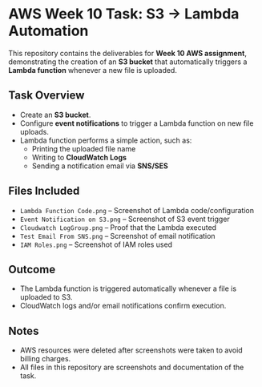 # AWS Week 10 Task: S3 → Lambda Automation

This repository contains the deliverables for **Week 10 AWS assignment**, demonstrating the creation of an **S3 bucket** that automatically triggers a **Lambda function** whenever a new file is uploaded.

## Task Overview
- Create an **S3 bucket**.  
- Configure **event notifications** to trigger a Lambda function on new file uploads.  
- Lambda function performs a simple action, such as:
  - Printing the uploaded file name  
  - Writing to **CloudWatch Logs**  
  - Sending a notification email via **SNS/SES**

## Files Included
- `Lambda Function Code.png` – Screenshot of Lambda code/configuration  
- `Event Notification on S3.png` – Screenshot of S3 event trigger  
- `Cloudwatch LogGroup.png` – Proof that the Lambda executed  
- `Test Email From SNS.png` – Screenshot of email notification  
- `IAM Roles.png` – Screenshot of IAM roles used  

## Outcome
- The Lambda function is triggered automatically whenever a file is uploaded to S3.  
- CloudWatch logs and/or email notifications confirm execution.  

## Notes
- AWS resources were deleted after screenshots were taken to avoid billing charges.  
- All files in this repository are screenshots and documentation of the task.

